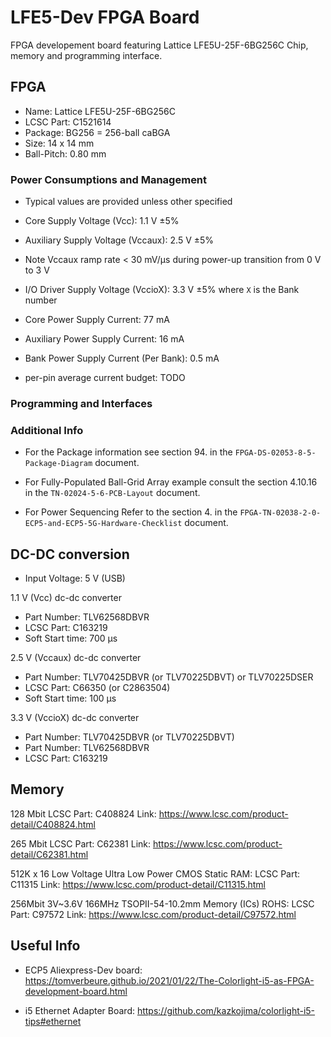 # LFE5-Dev FPGA Board

FPGA developement board featuring Lattice LFE5U-25F-6BG256C Chip, memory and programming interface. 

## FPGA

* Name: Lattice LFE5U-25F-6BG256C
* LCSC Part: C1521614
* Package: BG256 = 256-ball caBGA
* Size: 14 x 14 mm
* Ball-Pitch: 0.80 mm

### Power Consumptions and Management

- Typical values are provided unless other specified

* Core Supply Voltage (Vcc): 1.1 V ±5% 
* Auxiliary Supply Voltage (Vccaux): 2.5 V ±5%
* Note Vccaux ramp rate < 30 mV/µs during power-up transition from 0 V to 3 V
* I/O Driver Supply Voltage (VccioX): 3.3 V ±5%
where `X` is the Bank number

* Core Power Supply Current: 77 mA
* Auxiliary Power Supply Current: 16 mA
* Bank Power Supply Current (Per Bank): 0.5 mA
* per-pin average current budget: TODO


### Programming and Interfaces


### Additional Info

* For the Package information see section 94. in the `FPGA-DS-02053-8-5-Package-Diagram` document.

* For Fully-Populated Ball-Grid Array example consult the section 4.10.16 in the `TN-02024-5-6-PCB-Layout` document.

* For Power Sequencing Refer to the section 4. in the `FPGA-TN-02038-2-0-ECP5-and-ECP5-5G-Hardware-Checklist` document.

## DC-DC conversion

* Input Voltage: 5 V (USB)

1.1 V (Vcc) dc-dc converter
* Part Number: TLV62568DBVR
* LCSC Part: C163219
* Soft Start time: 700 µs

2.5 V (Vccaux) dc-dc converter 
* Part Number: TLV70425DBVR (or TLV70225DBVT) or TLV70225DSER
* LCSC Part: C66350 (or C2863504)
* Soft Start time: 100 µs

3.3 V (VccioX) dc-dc converter 
* Part Number: TLV70425DBVR (or TLV70225DBVT)
* Part Number: TLV62568DBVR
* LCSC Part: C163219

## Memory
128 Mbit
LCSC Part: C408824
Link: https://www.lcsc.com/product-detail/C408824.html

265 Mbit
LCSC Part: C62381
Link: https://www.lcsc.com/product-detail/C62381.html

512K x 16 Low Voltage Ultra Low Power CMOS Static RAM:
LCSC Part: C11315
Link: https://www.lcsc.com/product-detail/C11315.html

256Mbit 3V~3.6V 166MHz TSOPII-54-10.2mm Memory (ICs) ROHS:
LCSC Part: C97572
Link: https://www.lcsc.com/product-detail/C97572.html

## Useful Info

* ECP5 Aliexpress-Dev board: https://tomverbeure.github.io/2021/01/22/The-Colorlight-i5-as-FPGA-development-board.html

* i5 Ethernet Adapter Board: https://github.com/kazkojima/colorlight-i5-tips#ethernet
